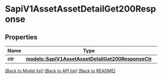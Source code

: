 # SapiV1AssetAssetDetailGet200Response

## Properties

Name | Type | Description | Notes
------------ | ------------- | ------------- | -------------
**ctr** | [**models::SapiV1AssetAssetDetailGet200ResponseCtr**](_sapi_v1_asset_assetDetail_get_200_response_CTR.md) |  | 

[[Back to Model list]](../README.md#documentation-for-models) [[Back to API list]](../README.md#documentation-for-api-endpoints) [[Back to README]](../README.md)



